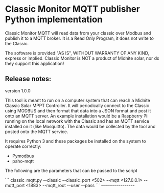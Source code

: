
<h1>Classic Monitor MQTT publisher Python implementation</h1>

<p>
Classic Monitor MQTT will read data from your classic over Modbus and publish it to a MQTT broker. It is a Read Only Program, it does not write to the Classic.

The software is provided "AS IS", WITHOUT WARRANTY OF ANY KIND, express or implied.
Classic Monitor is NOT a product of Midnite solar, nor do they support this application!
</p>

Release notes:
-----------------
version 1.0.0
<p>
This tool is meant to run on a computer system that can reach a Midnite Classic Solar MPPT Controller. It will periodically connect to the
Classic using MODBUS and then format that data into a JSON format and post it onto an MQTT server. An example installation would be a Raspberry Pi
running on the local network with the Classic and has an MQTT service installed on it (like Mosquitto). The data would be collected by the tool
and posted onto the MQTT service.
<p>
It requires Python 3 and these packages be installed on the system to operate correctly:

+ Pymodbus
+ paho-mqtt
<p>
The following are the parameters that can be passed to the script
<p>
```
classic_mqtt.py --classic <ClassicHost> --classic_port <502> --mqtt <127.0.0.1> --mqtt_port <1883> --mqtt_root <ClassicMQTT> --user <username> --pass <password>
```
-----------------
